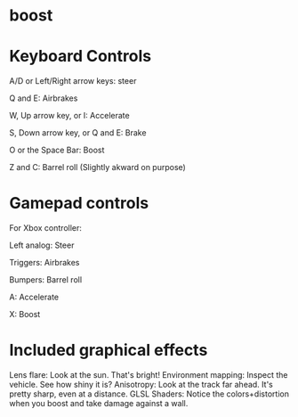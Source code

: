 boost
=====
Keyboard Controls
====
A/D or Left/Right arrow keys: steer

Q and E: Airbrakes

W, Up arrow key, or I: Accelerate

S, Down arrow key, or Q and E: Brake

O or the Space Bar: Boost

Z and C: Barrel roll (Slightly akward on purpose)

Gamepad controls
====
For Xbox controller:

Left analog: Steer

Triggers: Airbrakes

Bumpers: Barrel roll

A: Accelerate

X: Boost

Included graphical effects
====
Lens flare: Look at the sun. That's bright!
Environment mapping: Inspect the vehicle. See how shiny it is?
Anisotropy: Look at the track far ahead. It's pretty sharp, even at a distance.
GLSL Shaders: Notice the colors+distortion when you boost and take damage against a wall.
